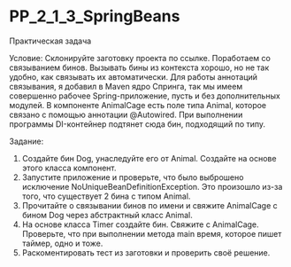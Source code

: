 # PP_2_1_3_SpringBeans

Практическая задача

Условие:
Склонируйте заготовку проекта по ссылке.
Поработаем со связыванием бинов.
Вызывать бины из контекста хорошо, но не так удобно, как связывать их автоматически.
Для работы аннотаций связывания, я добавил в Maven ядро Cпринга, так мы имеем совершенно рабочее Spring-приложение, пусть и без дополнительных модулей.
В компоненте AnimalCage есть поле типа Animal, которое связано с помощью аннотации @Autowired. При выполнении программы DI-контейнер подтянет сюда бин, подходящий по типу.

Задание:
1) Создайте бин Dog, унаследуйте его от Animal. Создайте на основе этого класса компонент.
2) Запустите приложение и проверьте, что было выброшено исключение NoUniqueBeanDefinitionException. Это произошло из-за того, что существует 2 бина с типом Animal.
3) Прочитайте о связывании бинов по имени и свяжите AnimalCage c бином Dog через абстрактный класс Animal.
4) На основе класса Timer создайте бин. Свяжите с AnimalCage. Проверьте, что при выполнении метода main время, которое пишет таймер, одно и тоже.
5) Раскоментировать тест из заготовки и проверить своё решение.
